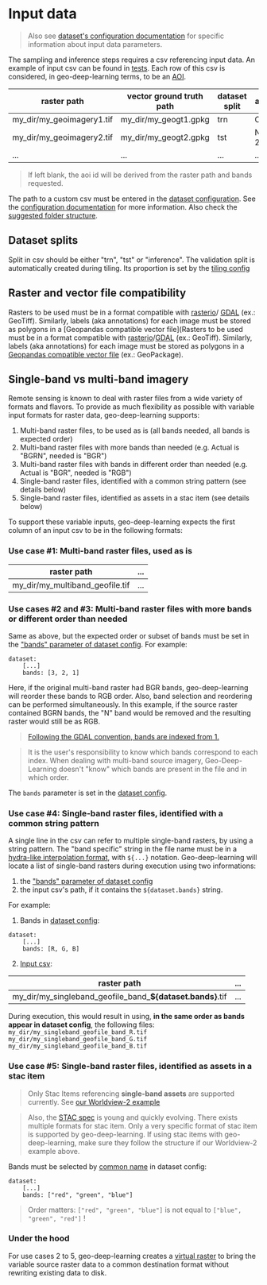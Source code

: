 # Input data

> Also see [dataset's configuration documentation](../config/dataset/README.md) for specific information about input data 
parameters.

The sampling and inference steps requires a csv referencing input data. An example of input csv can be found in 
[tests](../tests/tiling/tiling_segmentation_binary_ci.csv). Each row of this csv is considered, in geo-deep-learning 
terms, to be an [AOI](https://torchgeo.readthedocs.io/en/latest/user/glossary.html#term-area-of-interest-AOI).

| raster path               | vector ground truth path | dataset split | aoi id (optional) |
|---------------------------|--------------------------|---------------|-------------------|
| my_dir/my_geoimagery1.tif | my_dir/my_geogt1.gpkg    | trn           | Ontario-1         |
| my_dir/my_geoimagery2.tif | my_dir/my_geogt2.gpkg    | tst           | NewBrunswick-23   |
| ...                       | ...                      | ...           | ...               |

> If left blank, the aoi id will be derived from the raster path and bands requested.

The path to a custom csv must be entered in the 
[dataset configuration](../config/dataset/test_ci_segmentation_binary.yaml). See the 
[configuration documentation](../config/README.md) for more information.
Also check the [suggested folder structure](https://github.com/NRCan/geo-deep-learning#folder-structure).

## Dataset splits
Split in csv should be either "trn", "tst" or "inference". The validation split is automatically created during tiling. 
Its proportion is set by the [tiling config](../config/tiling/README.md#Train-val-percent)

## Raster and vector file compatibility
Rasters to be used must be in a format compatible with 
[rasterio](https://rasterio.readthedocs.io/en/latest/quickstart.html?highlight=supported%20raster%20format#opening-a-dataset-in-reading-mode)/
[GDAL](https://gdal.org/drivers/raster/index.html) (ex.: GeoTiff). Similarly, labels (aka annotations) for each image 
must be stored as polygons in a [Geopandas compatible vector file](Rasters to be used must be in a format compatible 
with [rasterio](https://rasterio.readthedocs.io/en/latest/quickstart.html?highlight=supported%20raster%20format#opening-a-dataset-in-reading-mode)/[GDAL](https://gdal.org/drivers/raster/index.html) 
(ex.: GeoTiff). Similarly, labels (aka annotations) for each image must be stored as polygons in a 
[Geopandas compatible vector file](https://geopandas.org/en/stable/docs/user_guide/io.html#reading-spatial-data) 
(ex.: GeoPackage).

## Single-band vs multi-band imagery

Remote sensing is known to deal with raster files from a wide variety of formats and flavors. To provide as much 
flexibility as possible with variable input formats for raster data, geo-deep-learning supports:
1. Multi-band raster files, to be used as is (all bands needed, all bands is expected order)
2. Multi-band raster files with more bands than needed (e.g. Actual is "BGRN", needed is "BGR")
3. Multi-band raster files with bands in different order than needed (e.g. Actual is "BGR", needed is "RGB")
4. Single-band raster files, identified with a common string pattern (see details below)
5. Single-band raster files, identified as assets in a stac item (see details below)

To support these variable inputs, geo-deep-learning expects the first column of an input csv to be in the 
following formats:

### Use case #1: Multi-band raster files, used as is

| raster path                     | ... |
|---------------------------------|-----|
| my_dir/my_multiband_geofile.tif | ... |

### Use cases #2 and #3: Multi-band raster files with more bands or different order than needed 

Same as above, but the expected order or subset of bands must be set in the 
["bands" parameter of dataset config](../config/dataset/README.md#bands). For example:

```
dataset:
    [...]
    bands: [3, 2, 1]
```

Here, if the original multi-band raster had BGR bands, geo-deep-learning will reorder these bands to RGB order. 
Also, band selection and reordering can be performed simultaneously. In this example, if the source raster contained 
BGRN bands, the "N" band would be removed and the resulting raster would still be as RGB.

> [Following the GDAL convention, bands are indexed from 
> 1.](https://rasterio.readthedocs.io/en/latest/quickstart.html#reading-raster-data)

> It is the user's responsibility to know which bands correspond to each index. When dealing with multi-band source 
> imagery, Geo-Deep-Learning doesn't "know" which bands are present in the file and in which order. 

The `bands` parameter is set in the [dataset config](../config/dataset/test_ci_segmentation_multiclass.yaml).

### Use case #4: Single-band raster files, identified with a common string pattern

A single line in the csv can refer to multiple single-band rasters, by using a string pattern.
The "band specific" string in the file name must be in a 
[hydra-like interpolation format](https://hydra.cc/docs/1.0/advanced/override_grammar/basic/#primitives), with `${...}` 
notation. Geo-deep-learning will locate a list of single-band rasters during execution using two informations:
1. the ["bands" parameter of dataset config](../config/dataset/README.md#bands)
2. the input csv's path, if it contains the `${dataset.bands}` string.

For example:

1. Bands in [dataset config](../config/dataset/test_ci_segmentation_binary.yaml):

```
dataset:
    [...]
    bands: [R, G, B]
```

2. [Input csv](../tests/tiling/tiling_segmentation_binary_ci.csv):

| raster path                                                | ... |
|------------------------------------------------------------|-----|
| my_dir/my_singleband_geofile_band_**${dataset.bands}**.tif | ... |

During execution, this would result in using, **in the same order as bands appear in dataset config**, the following 
files:
`my_dir/my_singleband_geofile_band_R.tif`
`my_dir/my_singleband_geofile_band_G.tif`
`my_dir/my_singleband_geofile_band_B.tif`

### Use case #5: Single-band raster files, identified as assets in a stac item

> Only Stac Items referencing **single-band assets** are supported currently. See 
> [our Worldview-2 example](https://datacube-stage.services.geo.ca/api/collections/spacenet-samples/items/SpaceNet_AOI_2_Las_Vegas-056155973080_01_P001-WV03)

> Also, the [STAC spec](https://github.com/radiantearth/stac-spec/blob/master/item-spec/item-spec.md) is young and 
> quickly evolving. There exists multiple formats for stac item. Only a very specific format of stac item is supported 
> by geo-deep-learning. If using stac items with geo-deep-learning, make sure they follow the structure if our 
> Worldview-2 example above. 

Bands must be selected by [common name](https://github.com/stac-extensions/eo/#common-band-names) in dataset config:

```
dataset:
    [...]
    bands: ["red", "green", "blue"]
```

> Order matters: `["red", "green", "blue"]` is not equal to `["blue", "green", "red"]` !

### Under the hood

For use cases 2 to 5, geo-deep-learning creates a [virtual raster](https://gdal.org/drivers/raster/vrt.html) to bring 
the variable source raster data to a common destination format without rewriting existing data to disk.
